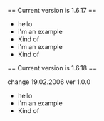 == Current version is 1.6.17 ==
 - hello
 - i'm an example
 - Kind of
 - i'm an example
 - Kind of
       

== Current version is 1.6.18 ==

change 19.02.2006 ver 1.0.0
 - hello
 - i'm an example
 - Kind of
       
